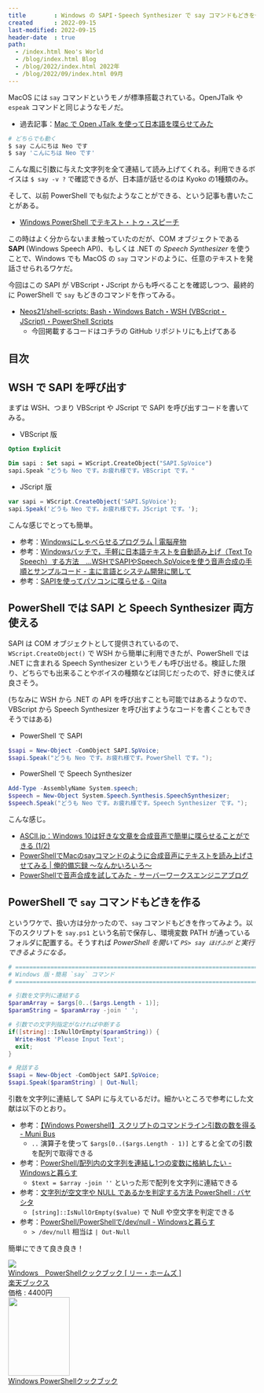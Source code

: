 ```yaml
---
title        : Windows の SAPI・Speech Synthesizer で say コマンドもどきを作る
created      : 2022-09-15
last-modified: 2022-09-15
header-date  : true
path:
  - /index.html Neo's World
  - /blog/index.html Blog
  - /blog/2022/index.html 2022年
  - /blog/2022/09/index.html 09月
---
```


MacOS には `say` コマンドというモノが標準搭載されている。OpenJTalk や `espeak` コマンドと同じようなモノだ。

- 過去記事：[Mac で Open JTalk を使って日本語を喋らせてみた](/blog/2020/12/25-02.html)

```bash
# どちらでも動く
$ say こんにちは Neo です
$ say 'こんにちは Neo です'
```

こんな風に引数に与えた文字列を全て連結して読み上げてくれる。利用できるボイスは `$ say -v ?` で確認できるが、日本語が話せるのは Kyoko の1種類のみ。

そして、以前 PowerShell でも似たようなことができる、という記事も書いたことがある。

- [Windows PowerShell でテキスト・トゥ・スピーチ](/blog/2021/06/04-01.html)

この時はよく分からないまま触っていたのだが、COM オブジェクトである **SAPI** (Windows Speech API)、もしくは .NET の _Speech Synthesizer_ を使うことで、Windows でも MacOS の `say` コマンドのように、任意のテキストを発話させられるワケだ。

今回はこの SAPI が VBScript・JScript からも呼べることを確認しつつ、最終的に PowerShell で `say` もどきのコマンドを作ってみる。

- [Neos21/shell-scripts: Bash・Windows Batch・WSH (VBScript・JScript)・PowerShell Scripts](https://github.com/Neos21/shell-scripts)
  - 今回掲載するコードはコチラの GitHub リポジトリにも上げてある

## 目次

## WSH で SAPI を呼び出す

まずは WSH、つまり VBScript や JScript で SAPI を呼び出すコードを書いてみる。

- VBScript 版

```vb
Option Explicit

Dim sapi : Set sapi = WScript.CreateObject("SAPI.SpVoice")
sapi.Speak "どうも Neo です。お疲れ様です。VBScript です。"
```

- JScript 版

```javascript
var sapi = WScript.CreateObject('SAPI.SpVoice');
sapi.Speak('どうも Neo です。お疲れ様です。JScript です。');
```

こんな感じでとっても簡単。

- 参考：[Windowsにしゃべらせるプログラム | 電脳産物](https://dianxnao.com/windows10%E3%81%AB%E3%81%97%E3%82%83%E3%81%B9%E3%82%89%E3%81%9B%E3%82%8B%E3%83%97%E3%83%AD%E3%82%B0%E3%83%A9%E3%83%A0/)
- 参考：[Windowsバッチで，手軽に日本語テキストを自動読み上げ（Text To Speech）する方法　…WSHでSAPIやSpeech.SpVoiceを使う音声合成の手順とサンプルコード - 主に言語とシステム開発に関して](https://language-and-engineering.hatenablog.jp/entry/20150202/JapaneseTextToSpeechProgramming)
- 参考：[SAPIを使ってパソコンに喋らせる - Qiita](https://qiita.com/Pavaux/items/e51ebe991d8a8297a93d)

## PowerShell では SAPI と Speech Synthesizer 両方使える

SAPI は COM オブジェクトとして提供されているので、`WScript.CreateObject()` で WSH から簡単に利用できたが、PowerShell では .NET に含まれる Speech Synthesizer というモノも呼び出せる。検証した限り、どちらでも出来ることやボイスの種類などは同じだったので、好きに使えば良さそう。

(ちなみに WSH から .NET の API を呼び出すことも可能ではあるようなので、VBScript から Speech Synthesizer を呼び出すようなコードを書くこともできそうではある)

- PowerShell で SAPI

```powershell
$sapi = New-Object -ComObject SAPI.SpVoice;
$sapi.Speak("どうも Neo です。お疲れ様です。PowerShell です。");
```

- PowerShell で Speech Synthesizer

```powershell
Add-Type -AssemblyName System.speech;
$speech = New-Object System.Speech.Synthesis.SpeechSynthesizer;
$speech.Speak("どうも Neo です。お疲れ様です。Speech Synthesizer です。");
```

こんな感じ。

- [ASCII.jp：Windows 10は好きな文章を合成音声で簡単に喋らせることができる (1/2)](https://ascii.jp/elem/000/004/055/4055975/)
- [PowerShellでMacのsayコマンドのように合成音声にテキストを読み上げさせてみる | 俺的備忘録 〜なんかいろいろ〜](https://orebibou.com/ja/home/201708/20170813_001/)
- [PowerShellで音声合成を試してみた - サーバーワークスエンジニアブログ](https://blog.serverworks.co.jp/powershell-to-speak-voice)

## PowerShell で `say` コマンドもどきを作る

というワケで、扱い方は分かったので、`say` コマンドもどきを作ってみよう。以下のスクリプトを `say.ps1` という名前で保存し、環境変数 PATH が通っているフォルダに配置する。そうすれば _PowerShell を開いて `PS> say ほげふが` と実行できるようになる。_

```powershell
# ================================================================================
# Windows 版・簡易 `say` コマンド
# ================================================================================

# 引数を文字列に連結する
$paramArray = $args[0..($args.Length - 1)];
$paramString = $paramArray -join ' ';

# 引数での文字列指定がなければ中断する
if([string]::IsNullOrEmpty($paramString)) {
  Write-Host 'Please Input Text';
  exit;
}

# 発話する
$sapi = New-Object -ComObject SAPI.SpVoice;
$sapi.Speak($paramString) | Out-Null;
```

引数を文字列に連結して SAPI に与えているだけ。細かいところで参考にした文献は以下のとおり。

- 参考：[【Windows Powershell】スクリプトのコマンドライン引数の数を得る - Muni Bus](https://munibus.hatenablog.com/entry/2017/04/26/070524)
  - `..` 演算子を使って `$args[0..($args.Length - 1)]` とすると全ての引数を配列で取得できる
- 参考：[PowerShell/配列内の文字列を連結し1つの変数に格納したい - Windowsと暮らす](https://win.just4fun.biz/?PowerShell/%E9%85%8D%E5%88%97%E5%86%85%E3%81%AE%E6%96%87%E5%AD%97%E5%88%97%E3%82%92%E9%80%A3%E7%B5%90%E3%81%971%E3%81%A4%E3%81%AE%E5%A4%89%E6%95%B0%E3%81%AB%E6%A0%BC%E7%B4%8D%E3%81%97%E3%81%9F%E3%81%84)
  - `$text = $array -join ''` といった形で配列を文字列に連結できる
- 参考：[文字列が空文字や NULL であるかを判定する方法 PowerShell : バヤシタ](https://bayashita.com/p/entry/show/212)
  - `[string]::IsNullOrEmpty($value)` で Null や空文字を判定できる
- 参考：[PowerShell/PowerShellで/dev/null - Windowsと暮らす](https://win.just4fun.biz/?PowerShell/PowerShell%E3%81%A7/dev/null)
  - `> /dev/null` 相当は `| Out-Null`

簡単にできて良き良き！

<div class="ad-rakuten">
  <div class="ad-rakuten-image">
    <a href="https://hb.afl.rakuten.co.jp/hgc/g00q0722.waxyc9ff.g00q0722.waxyd017/?pc=https%3A%2F%2Fitem.rakuten.co.jp%2Fbook%2F5883966%2F&amp;m=http%3A%2F%2Fm.rakuten.co.jp%2Fbook%2Fi%2F13069415%2F">
      <img src="https://thumbnail.image.rakuten.co.jp/@0_mall/book/cabinet/3821/9784873113821.jpg?_ex=128x128">
    </a>
  </div>
  <div class="ad-rakuten-info">
    <div class="ad-rakuten-title">
      <a href="https://hb.afl.rakuten.co.jp/hgc/g00q0722.waxyc9ff.g00q0722.waxyd017/?pc=https%3A%2F%2Fitem.rakuten.co.jp%2Fbook%2F5883966%2F&amp;m=http%3A%2F%2Fm.rakuten.co.jp%2Fbook%2Fi%2F13069415%2F">Windows　PowerShellクックブック [ リー・ホームズ ]</a>
    </div>
    <div class="ad-rakuten-shop">
      <a href="https://hb.afl.rakuten.co.jp/hgc/g00q0722.waxyc9ff.g00q0722.waxyd017/?pc=https%3A%2F%2Fwww.rakuten.co.jp%2Fbook%2F&amp;m=http%3A%2F%2Fm.rakuten.co.jp%2Fbook%2F">楽天ブックス</a>
    </div>
    <div class="ad-rakuten-price">価格 : 4400円</div>
  </div>
</div>

<div class="ad-amazon">
  <div class="ad-amazon-image">
    <a href="https://www.amazon.co.jp/dp/4873113822?tag=neos21-22&amp;linkCode=osi&amp;th=1&amp;psc=1">
      <img src="https://m.media-amazon.com/images/I/51YZUMi+AsL._SL160_.jpg" width="125" height="160">
    </a>
  </div>
  <div class="ad-amazon-info">
    <div class="ad-amazon-title">
      <a href="https://www.amazon.co.jp/dp/4873113822?tag=neos21-22&amp;linkCode=osi&amp;th=1&amp;psc=1">Windows PowerShellクックブック</a>
    </div>
  </div>
</div>
